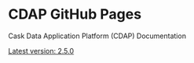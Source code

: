 CDAP GitHub Pages
=================

Cask Data Application Platform (CDAP) Documentation

[Latest version: 2.5.0](http://docs.cdap.io/cdap/current)
